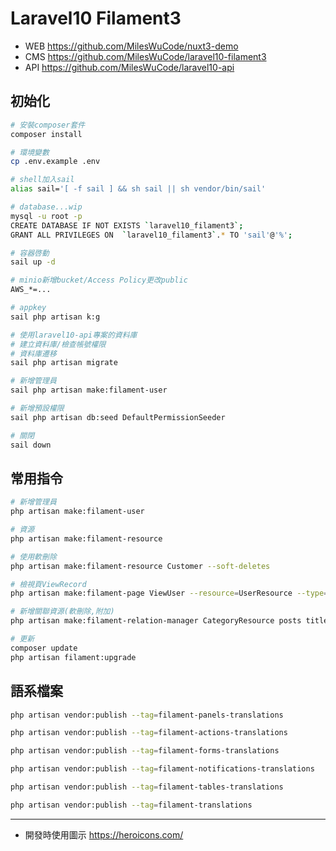 # Laravel10 Filament3

-   WEB https://github.com/MilesWuCode/nuxt3-demo
-   CMS https://github.com/MilesWuCode/laravel10-filament3
-   API https://github.com/MilesWuCode/laravel10-api

## 初始化

```sh
# 安裝composer套件
composer install

# 環境變數
cp .env.example .env

# shell加入sail
alias sail='[ -f sail ] && sh sail || sh vendor/bin/sail'

# database...wip
mysql -u root -p
CREATE DATABASE IF NOT EXISTS `laravel10_filament3`;
GRANT ALL PRIVILEGES ON  `laravel10_filament3`.* TO 'sail'@'%';

# 容器啓動
sail up -d

# minio新增bucket/Access Policy更改public
AWS_*=...

# appkey
sail php artisan k:g

# 使用laravel10-api專案的資料庫
# 建立資料庫/檢查帳號權限
# 資料庫遷移
sail php artisan migrate

# 新增管理員
sail php artisan make:filament-user

# 新增預設權限
sail php artisan db:seed DefaultPermissionSeeder

# 關閉
sail down
```

## 常用指令

```sh
# 新增管理員
php artisan make:filament-user

# 資源
php artisan make:filament-resource

# 使用軟刪除
php artisan make:filament-resource Customer --soft-deletes

# 檢視頁ViewRecord
php artisan make:filament-page ViewUser --resource=UserResource --type=ViewRecord

# 新增關聯資源(軟刪除,附加)
php artisan make:filament-relation-manager CategoryResource posts title --soft-deletes --attach

# 更新
composer update
php artisan filament:upgrade
```

## 語系檔案

```sh
php artisan vendor:publish --tag=filament-panels-translations

php artisan vendor:publish --tag=filament-actions-translations

php artisan vendor:publish --tag=filament-forms-translations

php artisan vendor:publish --tag=filament-notifications-translations

php artisan vendor:publish --tag=filament-tables-translations

php artisan vendor:publish --tag=filament-translations
```

---

-   開發時使用圖示 https://heroicons.com/
